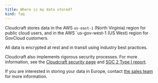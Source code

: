 ```yaml
---
title: Where is my data stored?
kind: faq
---
```


Cloudcraft stores data in the AWS `us-east-1` (North Virginia) region for public cloud users, and in the AWS `us-gov-west-1 (US West) region for GovCloud customers.

All data is encrypted at rest and in transit using industry best practices.

Cloudcraft also implements rigorous security processes. For more information, see the [Cloudcraft security page][1] and [SOC 2 Type I report][2].

If you are interested in storing your data in Europe, contact [the sales team][3] for more information.

[1]: https://www.cloudcraft.co/security
[2]: /cloudcraft/faq/soc2-report/
[3]: mailto:cloudcraft-sales@datadoghq.com
